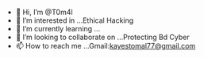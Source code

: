 - 👋 Hi, I’m @T0m4l
- 👀 I’m interested in ...Ethical Hacking
- 🌱 I’m currently learning ...
- 💞️ I’m looking to collaborate on ...Protecting Bd Cyber
- 📫 How to reach me ...Gmail:kayestomal77@gmail.com

<!---
T0m4l/T0m4l is a ✨ special ✨ repository because its `README.md` (this file) appears on your GitHub profile.
You can click the Preview link to take a look at your changes.
--->
